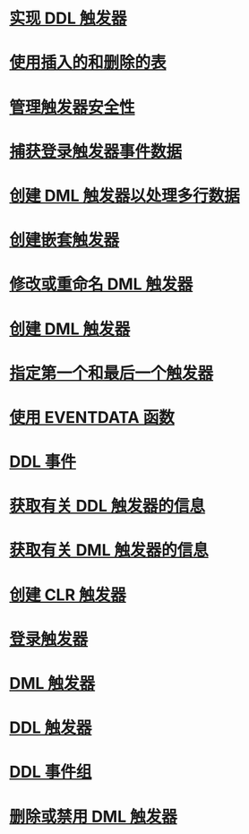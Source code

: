 # [实现 DDL 触发器](implement-ddl-triggers.md)
# [使用插入的和删除的表](use-the-inserted-and-deleted-tables.md)
# [管理触发器安全性](manage-trigger-security.md)
# [捕获登录触发器事件数据](capture-logon-trigger-event-data.md)
# [创建 DML 触发器以处理多行数据](create-dml-triggers-to-handle-multiple-rows-of-data.md)
# [创建嵌套触发器](create-nested-triggers.md)
# [修改或重命名 DML 触发器](modify-or-rename-dml-triggers.md)
# [创建 DML 触发器](create-dml-triggers.md)
# [指定第一个和最后一个触发器](specify-first-and-last-triggers.md)
# [使用 EVENTDATA 函数](use-the-eventdata-function.md)
# [DDL 事件](ddl-events.md)
# [获取有关 DDL 触发器的信息](get-information-about-ddl-triggers.md)
# [获取有关 DML 触发器的信息](get-information-about-dml-triggers.md)
# [创建 CLR 触发器](create-clr-triggers.md)
# [登录触发器](logon-triggers.md)
# [DML 触发器](dml-triggers.md)
# [DDL 触发器](ddl-triggers.md)
# [DDL 事件组](ddl-event-groups.md)
# [删除或禁用 DML 触发器](delete-or-disable-dml-triggers.md)
